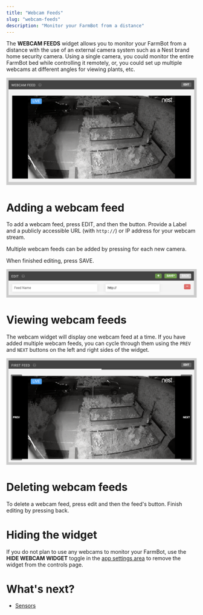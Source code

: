 ```yaml
---
title: "Webcam Feeds"
slug: "webcam-feeds"
description: "Monitor your FarmBot from a distance"
---
```


The **WEBCAM FEEDS** widget allows you to monitor your FarmBot from a distance with the use of an external camera system such as a Nest brand home security camera. Using a single camera, you could monitor the entire FarmBot bed while controlling it remotely, or, you could set up multiple webcams at different angles for viewing plants, etc.

![Screen Shot 2019-05-06 at 8.31.06 PM.png](_images/Screen_Shot_2019-05-06_at_8.31.06_PM.png)

# Adding a webcam feed
To add a webcam feed, press <span class="fb-button fb-gray">EDIT</span>, and then the <span class="fb-button fb-green"><i class='fa fa-plus'></i></span> button. Provide a <span class="fb-input">Label</span> and a publicly accessible <span class="fb-input">URL</span> (with `http://`) or IP address for your webcam stream.

Multiple webcam feeds can be added by pressing <span class="fb-button fb-green"><i class='fa fa-plus'></i></span> for each new camera.

When finished editing, press <span class="fb-button fb-green">SAVE</span>.

![Screen Shot 2019-05-06 at 8.37.21 PM.png](_images/Screen_Shot_2019-05-06_at_8.37.21_PM.png)

# Viewing webcam feeds
The webcam widget will display one webcam feed at a time. If you have added multiple webcam feeds, you can cycle through them using the `PREV` and `NEXT` buttons on the left and right sides of the widget.

![Screen Shot 2019-05-06 at 8.41.36 PM.png](_images/Screen_Shot_2019-05-06_at_8.41.36_PM.png)

# Deleting webcam feeds
To delete a webcam feed, press <span class="fb-button fb-gray">edit</span> and then the feed's <span class="fb-button fb-red"><i class='fa fa-minus'></i></span> button. Finish editing by pressing <span class="fb-button fb-gray">back</span>.

# Hiding the widget
If you do not plan to use any webcams to monitor your FarmBot, use the **HIDE WEBCAM WIDGET** toggle in the [app settings area](../the-farmbot-web-app/account-settings.md) to remove the widget from the controls page.

# What's next?

 * [Sensors](sensors.md)
